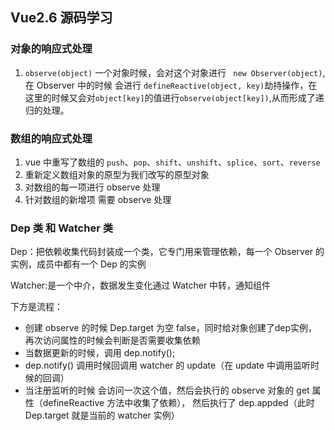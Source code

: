 ## Vue2.6 源码学习

### 对象的响应式处理

1. `observe(object)` 一个对象时候，会对这个对象进行 ` new Observer(object)`,在 Observer 中的时候 会进行 `defineReactive(object, key)`劫持操作，在这里的时候又会对`object[key]`的值进行`observe(object[key])`,从而形成了递归的处理。

### 数组的响应式处理

1. vue 中重写了数组的 `push`、`pop`、`shift`、`unshift`、`splice`、`sort`、`reverse`
2. 重新定义数组对象的原型为我们改写的原型对象
3. 对数组的每一项进行 observe 处理
4. 针对数组的新增项 需要 observe 处理

### Dep 类 和 Watcher 类

Dep：把依赖收集代码封装成一个类，它专门用来管理依赖，每一个 Observer 的实例，成员中都有一个 Dep 的实例

Watcher:是一个中介，数据发生变化通过 Watcher 中转，通知组件   

下方是流程：    
- 创建 observe 的时候 Dep.target 为空 false，同时给对象创建了dep实例，再次访问属性的时候会判断是否需要收集依赖    
- 当数据更新的时候，调用 dep.notify();
- dep.notify() 调用时候回调用 watcher 的 update（在 update 中调用监听时候的回调）
- 当注册监听的时候 会访问一次这个值，然后会执行的 observe 对象的 get 属性（defineReactive 方法中收集了依赖）， 然后执行了 dep.appded（此时 Dep.target 就是当前的 watcher 实例）
